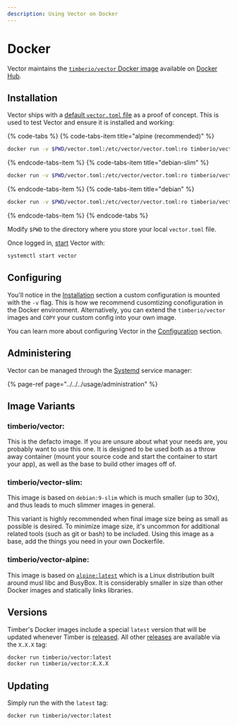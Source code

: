 ```yaml
---
description: Using Vector on Docker
---
```


# Docker

Vector maintains the [`timberio/vector` Docker image][url.docker_hub_vector]
available on [Docker Hub][url.docker_hub_vector].

## Installation

Vector ships with a [default `vector.toml` file][url.default_configuration]
as a proof of concept. This is used to test Vector and ensure it is installed
and working:

{% code-tabs %}
{% code-tabs-item title="alpine (recommended)" %}
```bash
docker run -v $PWD/vector.toml:/etc/vector/vector.toml:ro timberio/vector-alpine:latest
```
{% endcode-tabs-item %}
{% code-tabs-item title="debian-slim" %}
```bash
docker run -v $PWD/vector.toml:/etc/vector/vector.toml:ro timberio/vector-slim:latest
```
{% endcode-tabs-item %}
{% code-tabs-item title="debian" %}
```bash
docker run -v $PWD/vector.toml:/etc/vector/vector.toml:ro timberio/vector:latest
```
{% endcode-tabs-item %}
{% endcode-tabs %}

Modify `$PWD` to the directory where you store your local `vector.toml` file.

Once logged in, [start][docs.starting] Vector with:

```bash
systemctl start vector
```

## Configuring

You'll notice in the [Installation](#installation) section a custom
configuration is mounted with the `-v` flag. This is how we recommend
cusomtizing conofiguration in the Docker environment. Alternatively,
you can extend the `timberio/vector` images and `COPY` your custom config
into your own image.

You can learn more about configuring Vector in the
[Configuration][docs.configuration] section.

## Administering

Vector can be managed through the [Systemd][url.systemd] service manager:

{% page-ref page="../../../usage/administration" %}

## Image Variants

### timberio/vector:<version>

This is the defacto image. If you are unsure about what your needs are, you
probably want to use this one. It is designed to be used both as a throw away
container (mount your source code and start the container to start your app),
as well as the base to build other images off of.

### timberio/vector-slim:<version>

This image is based on `debian:9-slim` which is much smaller (up to 30x), and
thus leads to much slimmer images in general.

This variant is highly recommended when final image size being as small as
possible is desired. To minimize image size, it's uncommon for additional
related tools (such as git or bash) to be included. Using this image as a
base, add the things you need in your own Dockerfile.

### timberio/vector-alpine:<version>

This image is based on [`alpine:latest`][url.docker_alpine] which is a Linux
distribution built around musl libc and BusyBox. It is considerably smaller in
size than other Docker images and statically links libraries.

## Versions

Timber's Docker images include a special `latest` version that will be updated
whenever Timber is [released][url.releases]. All other [releases][url.releases]
are available via the `X.X.X` tag:

```bash
docker run timberio/vector:latest
docker run timberio/vector:X.X.X
```

## Updating

Simply run the with the `latest` tag:

```bash
docker run timberio/vector:latest
```


[docs.configuration]: ../../../usage/configuration
[docs.starting]: ../../../usage/administration/starting.md
[url.default_configuration]: https://github.com/timberio/vector/blob/master/config/vector.toml
[url.docker_alpine]: https://hub.docker.com/_/alpine
[url.docker_hub_vector]: https://hub.docker.com/r/timberio/vector
[url.releases]: https://github.com/timberio/vector/releases
[url.systemd]: https://www.freedesktop.org/wiki/Software/systemd/
